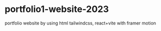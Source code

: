 # portfolio1-website-2023
portfolio website by using html tailwindcss, react+vite with framer motion 
